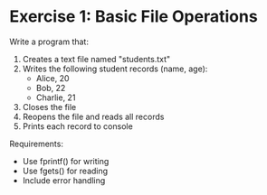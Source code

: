 # Exercise 1: Basic File Operations

Write a program that:
1. Creates a text file named "students.txt"
2. Writes the following student records (name, age):
   - Alice, 20
   - Bob, 22
   - Charlie, 21
3. Closes the file
4. Reopens the file and reads all records
5. Prints each record to console

Requirements:
- Use fprintf() for writing
- Use fgets() for reading
- Include error handling 